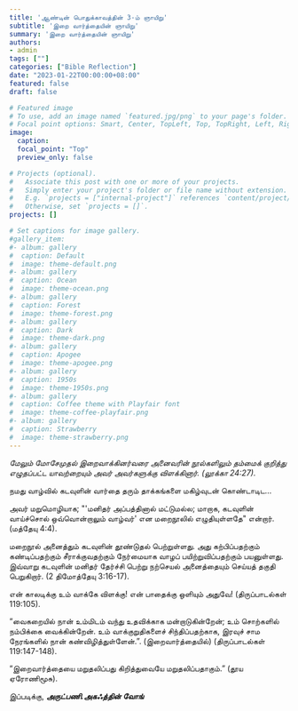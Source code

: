 ```yaml
---
title: 'ஆண்டின் பொதுக்காவத்தின் 3-ம் ஞாயிறு'
subtitle: 'இறை வார்த்தையின் ஞாயிறு'
summary: 'இறை வார்த்தையின் ஞாயிறு'
authors:
- admin
tags: [""]
categories: ["Bible Reflection"]
date: "2023-01-22T00:00:00+08:00"
featured: false
draft: false

# Featured image
# To use, add an image named `featured.jpg/png` to your page's folder.
# Focal point options: Smart, Center, TopLeft, Top, TopRight, Left, Right, BottomLeft, Bottom, BottomRight
image:
  caption:
  focal_point: "Top"
  preview_only: false

# Projects (optional).
#   Associate this post with one or more of your projects.
#   Simply enter your project's folder or file name without extension.
#   E.g. `projects = ["internal-project"]` references `content/project/deep-learning/index.md`.
#   Otherwise, set `projects = []`.
projects: []

# Set captions for image gallery.
#gallery_item:
#- album: gallery
#  caption: Default
#  image: theme-default.png
#- album: gallery
#  caption: Ocean
#  image: theme-ocean.png
#- album: gallery
#  caption: Forest
#  image: theme-forest.png
#- album: gallery
#  caption: Dark
#  image: theme-dark.png
#- album: gallery
#  caption: Apogee
#  image: theme-apogee.png
#- album: gallery
#  caption: 1950s
#  image: theme-1950s.png
#- album: gallery
#  caption: Coffee theme with Playfair font
#  image: theme-coffee-playfair.png
#- album: gallery
#  caption: Strawberry
#  image: theme-strawberry.png
---
```


*மேலும் மோசேமுதல் இறைவாக்கினர்வரை அனைவரின் நூல்களிலும் தம்மைக் குறித்து எழுதப்பட்ட யாவற்றையும் அவர் அவர்களுக்கு விளக்கினார். (லூக்கா 24:27).*

நமது வாழ்வில் கடவுளின் வார்தை தரும் தாக்கங்களை மகிழ்வுடன் கொண்டாடிட...

அவர் மறுமொழியாக; "'மனிதர் அப்பத்தினால் மட்டுமல்ல; மாறாக, கடவுளின் வாய்ச்சொல் ஒவ்வொன்றாலும் வாழ்வர்' என மறைநூலில் எழுதியுள்ளதே" என்றார். (மத்தேயு 4:4).

மறைநூல் அனைத்தும் கடவுளின் தூண்டுதல் பெற்றுள்ளது. அது கற்பிப்பதற்கும் கண்டிப்பதற்கும் சீராக்குவதற்கும் நேர்மையாக வாழப் பயிற்றுவிப்பதற்கும் பயனுள்ளது. இவ்வாறு கடவுளின் மனிதர் தேர்ச்சி பெற்று நற்செயல் அனைத்தையும் செய்யத் தகுதி பெறுகிறார். (2 திமோத்தேயு 3:16-17).

என் காலடிக்கு உம் வாக்கே விளக்கு! என் பாதைக்கு ஒளியும் அதுவே! (திருப்பாடல்கள் 119:105).

“வைகறையில் நான் உம்மிடம் வந்து உதவிக்காக மன்றாடுகின்றேன்; உம் சொற்களில் நம்பிக்கை வைக்கின்றேன். உம் வாக்குறுதிகளைச் சிந்திப்பதற்காக, இரவுச் சாம நேரங்களில் நான் கண்விழித்துள்ளேன்.”. (இறைவார்த்தையில்) 
(திருப்பாடல்கள் 119:147-148).

“இறைவார்த்தையை மறுதலிப்பது கிறித்துவையே மறுதலிப்பதாகும்.” (தூய ஏரோணிமூசு).


இப்படிக்கு,
___அருட்பணி.அகஃத்தின் வோங்___
